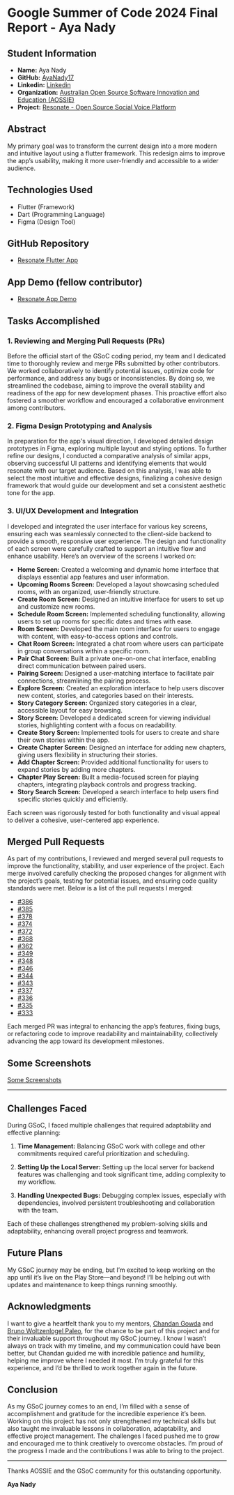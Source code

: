 # Google Summer of Code 2024 Final Report - Aya Nady

## Student Information

- **Name:** Aya Nady
- **GitHub:** [AyaNady17](https://github.com/AyaNady17)
- **Linkedin:** [Linkedin](https://www.linkedin.com/in/aya-nady-8b7546199?utm_source=share&utm_campaign=share_via&utm_content=profile&utm_medium=ios_app)
- **Organization:** [Australian Open Source Software Innovation and Education (AOSSIE)](https://www.aossie.org/)
- **Project:** [Resonate - Open Source Social Voice Platform](https://github.com/AOSSIE-Org/Resonate)

## Abstract

My primary goal was to transform the current design into a more modern and intuitive layout using a flutter framework. This redesign aims to improve the app’s usability, making it more user-friendly and accessible to a wider audience.

## Technologies Used

- Flutter (Framework)
- Dart (Programming Language)
- Figma (Design Tool)

## GitHub Repository

- [Resonate Flutter App](https://github.com/AOSSIE-Org/Resonate)

## App Demo (fellow contributor)

- [Resonate App Demo](https://youtu.be/Qjt1p5Ty6do?feature=shared)


## Tasks Accomplished

### 1. Reviewing and Merging Pull Requests (PRs)

Before the official start of the GSoC coding period, my team and I dedicated time to thoroughly review and merge PRs submitted by other contributors. We worked collaboratively to identify potential issues, optimize code for performance, and address any bugs or inconsistencies. By doing so, we streamlined the codebase, aiming to improve the overall stability and readiness of the app for new development phases. This proactive effort also fostered a smoother workflow and encouraged a collaborative environment among contributors.

### 2. Figma Design Prototyping and Analysis

In preparation for the app's visual direction, I developed detailed design prototypes in Figma, exploring multiple layout and styling options. To further refine our designs, I conducted a comparative analysis of similar apps, observing successful UI patterns and identifying elements that would resonate with our target audience. Based on this analysis, I was able to select the most intuitive and effective designs, finalizing a cohesive design framework that would guide our development and set a consistent aesthetic tone for the app.


### 3. UI/UX Development and Integration

I developed and integrated the user interface for various key screens, ensuring each was seamlessly connected to the client-side backend to provide a smooth, responsive user experience. The design and functionality of each screen were carefully crafted to support an intuitive flow and enhance usability. Here’s an overview of the screens I worked on:

- **Home Screen:** Created a welcoming and dynamic home interface that displays essential app features and user information.
- **Upcoming Rooms Screen:** Developed a layout showcasing scheduled rooms, with an organized, user-friendly structure.
- **Create Room Screen:** Designed an intuitive interface for users to set up and customize new rooms.
- **Schedule Room Screen:** Implemented scheduling functionality, allowing users to set up rooms for specific dates and times with ease.
- **Room Screen:** Developed the main room interface for users to engage with content, with easy-to-access options and controls.
- **Chat Room Screen:** Integrated a chat room where users can participate in group conversations within a specific room.
- **Pair Chat Screen:** Built a private one-on-one chat interface, enabling direct communication between paired users.
- **Pairing Screen:** Designed a user-matching interface to facilitate pair connections, streamlining the pairing process.
- **Explore Screen:** Created an exploration interface to help users discover new content, stories, and categories based on their interests.
- **Story Category Screen:** Organized story categories in a clear, accessible layout for easy browsing.
- **Story Screen:** Developed a dedicated screen for viewing individual stories, highlighting content with a focus on readability.
- **Create Story Screen:** Implemented tools for users to create and share their own stories within the app.
- **Create Chapter Screen:** Designed an interface for adding new chapters, giving users flexibility in structuring their stories.
- **Add Chapter Screen:** Provided additional functionality for users to expand stories by adding more chapters.
- **Chapter Play Screen:** Built a media-focused screen for playing chapters, integrating playback controls and progress tracking.
- **Story Search Screen:** Developed a search interface to help users find specific stories quickly and efficiently.

Each screen was rigorously tested for both functionality and visual appeal to deliver a cohesive, user-centered app experience.

## Merged Pull Requests

As part of my contributions, I reviewed and merged several pull requests to improve the functionality, stability, and user experience of the project. Each merge involved carefully checking the proposed changes for alignment with the project’s goals, testing for potential issues, and ensuring code quality standards were met. Below is a list of the pull requests I merged:

- [#386](https://github.com/AOSSIE-Org/Resonate/pull/386)
- [#385](https://github.com/AOSSIE-Org/Resonate/pull/385)
- [#378](https://github.com/AOSSIE-Org/Resonate/pull/378)
- [#374](https://github.com/AOSSIE-Org/Resonate/pull/374)
- [#372](https://github.com/AOSSIE-Org/Resonate/pull/372)
- [#368](https://github.com/AOSSIE-Org/Resonate/pull/368)
- [#362](https://github.com/AOSSIE-Org/Resonate/pull/362)
- [#349](https://github.com/AOSSIE-Org/Resonate/pull/349)
- [#348](https://github.com/AOSSIE-Org/Resonate/pull/348)
- [#346](https://github.com/AOSSIE-Org/Resonate/pull/346)
- [#344](https://github.com/AOSSIE-Org/Resonate/pull/344)
- [#343](https://github.com/AOSSIE-Org/Resonate/pull/343)
- [#337](https://github.com/AOSSIE-Org/Resonate/pull/337)
- [#336](https://github.com/AOSSIE-Org/Resonate/pull/336)
- [#335](https://github.com/AOSSIE-Org/Resonate/pull/335)
- [#333](https://github.com/AOSSIE-Org/Resonate/pull/333)

Each merged PR was integral to enhancing the app’s features, fixing bugs, or refactoring code to improve readability and maintainability, collectively advancing the app toward its development milestones.

## Some Screenshots


[Some Screenshots](https://drive.google.com/drive/folders/1brcr-gMTOgw8mBruWv7OqgjLEYpo_Ml7?usp=sharing)

---
## Challenges Faced

During GSoC, I faced multiple challenges that required adaptability and effective planning:

1. **Time Management:** Balancing GSoC work with college and other commitments required careful prioritization and scheduling.

2. **Setting Up the Local Server:** Setting up the local server for backend features was challenging and took significant time, adding complexity to my workflow.

3. **Handling Unexpected Bugs:** Debugging complex issues, especially with dependencies, involved persistent troubleshooting and collaboration with the team.

Each of these challenges strengthened my problem-solving skills and adaptability, enhancing overall project progress and teamwork.

## Future Plans

My GSoC journey may be ending, but I’m excited to keep working on the app until it’s live on the Play Store—and beyond! I’ll be helping out with updates and maintenance to keep things running smoothly. 

## Acknowledgments

I want to give a heartfelt thank you to my mentors, [Chandan Gowda](https://www.linkedin.com/in/chandan-s-gowda/) and [Bruno Woltzenlogel Paleo](https://www.linkedin.com/in/brunowp/), for the chance to be part of this project and for their invaluable support throughout my GSoC journey. I know I wasn’t always on track with my timeline, and my communication could have been better, but Chandan guided me with incredible patience and humility, helping me improve where I needed it most. I’m truly grateful for this experience, and I’d be thrilled to work together again in the future.

## Conclusion
As my GSoC journey comes to an end, I’m filled with a sense of accomplishment and gratitude for the incredible experience it’s been. Working on this project has not only strengthened my technical skills but also taught me invaluable lessons in collaboration, adaptability, and effective project management. The challenges I faced pushed me to grow and encouraged me to think creatively to overcome obstacles. I’m proud of the progress I made and the contributions I was able to bring to the project.



---



Thanks AOSSIE and the GSoC community for this outstanding opportunity.

**Aya Nady**

